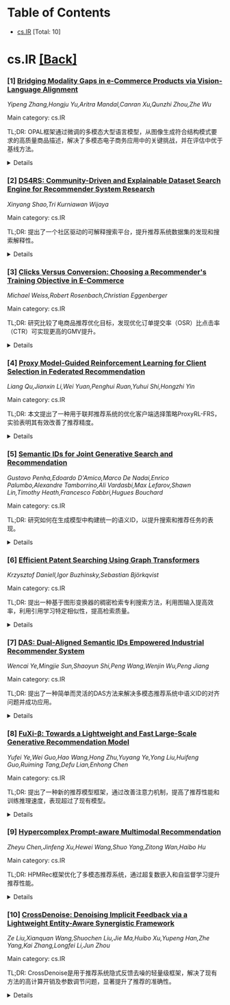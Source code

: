 <div id=toc></div>

# Table of Contents

- [cs.IR](#cs.IR) [Total: 10]


<div id='cs.IR'></div>

# cs.IR [[Back]](#toc)

### [1] [Bridging Modality Gaps in e-Commerce Products via Vision-Language Alignment](https://arxiv.org/abs/2508.10116)
*Yipeng Zhang,Hongju Yu,Aritra Mandal,Canran Xu,Qunzhi Zhou,Zhe Wu*

Main category: cs.IR

TL;DR: OPAL框架通过微调的多模态大型语言模型，从图像生成符合结构模式要求的高质量商品描述，解决了多模态电子商务应用中的关键挑战，并在评估中优于基线方法。


<details>
  <summary>Details</summary>
Motivation: 手动或半手动输入结构化商品信息常会导致质量不一致、错误和缓慢的周转，尤其对于Customer-to-Customer卖家来说。直接从商品图像生成准确描述提供了一种有前景的替代方案。

Method: 使用优化的偏好优化结合视觉指令调优来微调多模态大型语言模型（MLLM），以减少虚假成分，并在不同的基础架构中提高健壮性。

Result: OPAL在真实世界的电子商务数据集上评估时，展示出在描述质量和模式完成率方面持续胜过基线方法。

Conclusion: OPAL能够有效地在视觉和文本模式之间架起桥梁，提供更丰富、更准确、更一致的商品描述。这项工作推进了自动化列表优化，并支持电子商务平台中可扩展的高质量内容生成。

Abstract: Item information, such as titles and attributes, is essential for effective
user engagement in e-commerce. However, manual or semi-manual entry of
structured item specifics often produces inconsistent quality, errors, and slow
turnaround, especially for Customer-to-Customer sellers. Generating accurate
descriptions directly from item images offers a promising alternative. Existing
retrieval-based solutions address some of these issues but often miss
fine-grained visual details and struggle with niche or specialized categories.
  We propose Optimized Preference-Based AI for Listings (OPAL), a framework for
generating schema-compliant, high-quality item descriptions from images using a
fine-tuned multimodal large language model (MLLM). OPAL addresses key
challenges in multimodal e-commerce applications, including bridging modality
gaps and capturing detailed contextual information. It introduces two data
refinement methods: MLLM-Assisted Conformity Enhancement, which ensures
alignment with structured schema requirements, and LLM-Assisted Contextual
Understanding, which improves the capture of nuanced and fine-grained
information from visual inputs.
  OPAL uses visual instruction tuning combined with direct preference
optimization to fine-tune the MLLM, reducing hallucinations and improving
robustness across different backbone architectures. We evaluate OPAL on
real-world e-commerce datasets, showing that it consistently outperforms
baseline methods in both description quality and schema completion rates. These
results demonstrate that OPAL effectively bridges the gap between visual and
textual modalities, delivering richer, more accurate, and more consistent item
descriptions. This work advances automated listing optimization and supports
scalable, high-quality content generation in e-commerce platforms.

</details>


### [2] [DS4RS: Community-Driven and Explainable Dataset Search Engine for Recommender System Research](https://arxiv.org/abs/2508.10238)
*Xinyang Shao,Tri Kurniawan Wijaya*

Main category: cs.IR

TL;DR: 提出了一个社区驱动的可解释搜索平台，提升推荐系统数据集的发现和搜索解释性。


<details>
  <summary>Details</summary>
Motivation: 由于数据源分散和元数据不一致，难以找到匹配特定推荐任务或领域的数据集。

Method: 提出了一个面向推荐系统研究的社区驱动和可解释的数据集搜索引擎，实现了对多个数据集属性（如名称、描述、推荐领域）的语义搜索，并提供搜索相关性的解释。

Result: 系统通过改进数据集的可发现性和搜索的解释性，促进了更高效的研究再现。

Conclusion: 该系统通过社区参与和可解释性搜索引擎，显著提高了推荐系统研究中的数据集可发现性和解释性，促进了研究的高效再现。

Abstract: Accessing suitable datasets is critical for research and development in
recommender systems. However, finding datasets that match specific
recommendation task or domains remains a challenge due to scattered sources and
inconsistent metadata. To address this gap, we propose a community-driven and
explainable dataset search engine tailored for recommender system research. Our
system supports semantic search across multiple dataset attributes, such as
dataset names, descriptions, and recommendation domain, and provides
explanations of search relevance to enhance transparency. The system encourages
community participation by allowing users to contribute standardized dataset
metadata in public repository. By improving dataset discoverability and search
interpretability, the system facilitates more efficient research reproduction.
The platform is publicly available at: https://ds4rs.com.

</details>


### [3] [Clicks Versus Conversion: Choosing a Recommender's Training Objective in E-Commerce](https://arxiv.org/abs/2508.10377)
*Michael Weiss,Robert Rosenbach,Christian Eggenberger*

Main category: cs.IR

TL;DR: 研究比较了电商品推荐优化目标，发现优化订单提交率（OSR）比点击率（CTR）可实现更高的GMV提升。


<details>
  <summary>Details</summary>
Motivation: 在电子商务中，优化推荐系统以提高点击率（CTR）或转化率（如添加购物车率和订单提交率）是常见的做法。本研究旨在探索优化哪一种转化率目标对业务效果更有帮助。

Method: 通过在线A/B测试对比点击率（CTR）与添加购物车率（ACR）及订单提交率（OSR）对电商推荐系统的影响。

Result: 研究结果表明，针对订单提交率（OSR）进行优化可实现超过五倍于点击率（CTR）的总商品交易额（GMV）提升，同时不影响新产品的发掘。

Conclusion: 优化产品推荐以提高订单提交率（OSR）较点击率（CTR）能够显著提升总商品交易额（GMV）。

Abstract: Ranking product recommendations to optimize for a high click-through rate
(CTR) or for high conversion, such as add-to-cart rate (ACR) and
Order-Submit-Rate (OSR, view-to-purchase conversion) are standard practices in
e-commerce. Optimizing for CTR appears like a straightforward choice: Training
data (i.e., click data) are simple to collect and often available in large
quantities. Additionally, CTR is used far beyond e-commerce, making it a
generalist, easily implemented option. ACR and OSR, on the other hand, are more
directly linked to a shop's business goals, such as the Gross Merchandise Value
(GMV). In this paper, we compare the effects of using either of these
objectives using an online A/B test. Among our key findings, we demonstrate
that in our shops, optimizing for OSR produces a GMV uplift more than five
times larger than when optimizing for CTR, without sacrificing new product
discovery. Our results also provide insights into the different feature
importances for each of the objectives.

</details>


### [4] [Proxy Model-Guided Reinforcement Learning for Client Selection in Federated Recommendation](https://arxiv.org/abs/2508.10401)
*Liang Qu,Jianxin Li,Wei Yuan,Penghui Ruan,Yuhui Shi,Hongzhi Yin*

Main category: cs.IR

TL;DR: 本文提出了一种用于联邦推荐系统的优化客户端选择策略ProxyRL-FRS，实验表明其有效改善了推荐精度。


<details>
  <summary>Details</summary>
Motivation: 当前联邦推荐系统存在的一个问题是，它们在选择参与训练的客户端时是随机的，这导致忽略了用户数据的统计异质性，从而造成模型性能的欠佳。为了解决这个问题，本文提出了一种新的方法来优化客户端选择过程。

Method: 提出了ProxyRL-FRS框架，其中包括一个创新性的双分支模型ProxyNCF，用于轻量级贡献估计以及一个基于奖励函数的强化学习代理，用以平衡推荐准确性和嵌入陈旧性。

Result: 实验结果表明，ProxyRL-FRS在公开推荐数据集上的效果显著，说明这种方法有效地改善了客户端选择策略。

Conclusion: ProxyRL-FRS框架成功解决了联邦推荐系统在客户端选择上的挑战，特别是考虑到用户数据的统计异质性，通过引入代理模型和强化学习机制提高了推荐准确性。

Abstract: Federated recommender systems have emerged as a promising privacy-preserving
paradigm, enabling personalized recommendation services without exposing users'
raw data. By keeping data local and relying on a central server to coordinate
training across distributed clients, FedRSs protect user privacy while
collaboratively learning global models. However, most existing FedRS frameworks
adopt fully random client selection strategy in each training round,
overlooking the statistical heterogeneity of user data arising from diverse
preferences and behavior patterns, thereby resulting in suboptimal model
performance. While some client selection strategies have been proposed in the
broader federated learning literature, these methods are typically designed for
generic tasks and fail to address the unique challenges of recommendation
scenarios, such as expensive contribution evaluation due to the large number of
clients, and sparse updates resulting from long-tail item distributions. To
bridge this gap, we propose ProxyRL-FRS, a proxy model-guided reinforcement
learning framework tailored for client selection in federated recommendation.
Specifically, we first introduce ProxyNCF, a dual-branch model deployed on each
client, which augments standard Neural Collaborative Filtering with an
additional proxy model branch that provides lightweight contribution
estimation, thus eliminating the need for expensive per-round local training
traditionally required to evaluate a client's contribution. Furthermore, we
design a staleness-aware SA reinforcement learning agent that selects clients
based on the proxy-estimated contribution, and is guided by a reward function
balancing recommendation accuracy and embedding staleness, thereby enriching
the update coverage of item embeddings. Experiments conducted on public
recommendation datasets demonstrate the effectiveness of ProxyRL-FRS.

</details>


### [5] [Semantic IDs for Joint Generative Search and Recommendation](https://arxiv.org/abs/2508.10478)
*Gustavo Penha,Edoardo D'Amico,Marco De Nadai,Enrico Palumbo,Alexandre Tamborrino,Ali Vardasbi,Max Lefarov,Shawn Lin,Timothy Heath,Francesco Fabbri,Hugues Bouchard*

Main category: cs.IR

TL;DR: 研究如何在生成模型中构建统一的语义ID，以提升搜索和推荐任务的表现。


<details>
  <summary>Details</summary>
Motivation: 为搜索和推荐任务提供统一解决方案的大型语言模型驱动的生成模型中，一个关键的设计选择是如何表示项目。

Method: 探索如何构建同时在搜索和推荐任务中表现出色的语义ID。比较多种构建语义ID的策略，包括任务特定和跨任务的方法，以及在联合搜索和推荐生成模型中是否每个任务都应该有自己的语义ID标记。

Result: 使用一个双编码器模型在搜索和推荐任务上进行微调以获得项目嵌入，然后构建统一的语义ID空间，提供了有效的权衡，使得在两项任务中表现强劲。

Conclusion: 使用在搜索和推荐任务上共同微调的双编码器模型可以获得项目嵌入，然后构建统一的语义ID空间，能够在两项任务中实现强性能。

Abstract: Generative models powered by Large Language Models (LLMs) are emerging as a
unified solution for powering both recommendation and search tasks. A key
design choice in these models is how to represent items, traditionally through
unique identifiers (IDs) and more recently with Semantic IDs composed of
discrete codes, obtained from embeddings. While task-specific embedding models
can improve performance for individual tasks, they may not generalize well in a
joint setting. In this paper, we explore how to construct Semantic IDs that
perform well both in search and recommendation when using a unified model. We
compare a range of strategies to construct Semantic IDs, looking into
task-specific and cross-tasks approaches, and also whether each task should
have its own semantic ID tokens in a joint search and recommendation generative
model. Our results show that using a bi-encoder model fine-tuned on both search
and recommendation tasks to obtain item embeddings, followed by the
construction of a unified Semantic ID space provides an effective trade-off,
enabling strong performance in both tasks. We hope these findings spark
follow-up work on generalisable, semantically grounded ID schemes and inform
the next wave of unified generative recommender architectures.

</details>


### [6] [Efficient Patent Searching Using Graph Transformers](https://arxiv.org/abs/2508.10496)
*Krzysztof Daniell,Igor Buzhinsky,Sebastian Björkqvist*

Main category: cs.IR

TL;DR: 提出一种基于图形变换器的稠密检索专利搜索方法，利用图输入提高效率，利用引用学习特定相似性，提高检索质量。


<details>
  <summary>Details</summary>
Motivation: 寻找相关的现有技术对于决定是否提交新的专利申请或使现有专利无效至关重要。然而，由于专利文档数量庞大且需要进行细致的比较来确定新颖性，这使得寻找相关的现有技术变得极具挑战性。

Method: 我们提出了一种基于图形变换器的稠密检索方法进行专利搜索，其中每个发明通过描述其特征及其关系的图来表示。我们的模型使用专利办公室审查员的现有技术引用作为相关性信号来处理这些发明图，并进行训练。

Result: 利用图作为输入显著提高了处理长文档的计算效率，同时利用审查员引用使得模型能够学习超越简单文本匹配的领域特定相似性。搜索引擎能够模拟专业专利审查员的工作方式识别相关文档。

Conclusion: 我们的方法与公开可用的文本嵌入模型进行比较，并显示在现有技术检索质量和计算效率方面都有显著的改进。

Abstract: Finding relevant prior art is crucial when deciding whether to file a new
patent application or invalidate an existing patent. However, searching for
prior art is challenging due to the large number of patent documents and the
need for nuanced comparisons to determine novelty. An accurate search engine is
therefore invaluable for speeding up the process. We present a Graph
Transformer-based dense retrieval method for patent searching where each
invention is represented by a graph describing its features and their
relationships. Our model processes these invention graphs and is trained using
prior art citations from patent office examiners as relevance signals. Using
graphs as input significantly improves the computational efficiency of
processing long documents, while leveraging examiner citations allows the model
to learn domain-specific similarities beyond simple text-based matching. The
result is a search engine that emulates how professional patent examiners
identify relevant documents. We compare our approach against publicly available
text embedding models and show substantial improvements in both prior art
retrieval quality and computational efficiency.

</details>


### [7] [DAS: Dual-Aligned Semantic IDs Empowered Industrial Recommender System](https://arxiv.org/abs/2508.10584)
*Wencai Ye,Mingjie Sun,Shaoyun Shi,Peng Wang,Wenjin Wu,Peng Jiang*

Main category: cs.IR

TL;DR: 提出了一种简单而灵活的DAS方法来解决多模态推荐系统中语义ID的对齐问题并成功应用。


<details>
  <summary>Details</summary>
Motivation: 现有的两阶段框架设计导致的信息损失和缺乏灵活性的问题限制了对齐过程中的互信息最大化，因此需要一种新的方法来解决这些问题。

Method: 采用了一种新的一阶段双对齐语义ID（DAS）方法，以同时优化量化和对齐。

Result: 在Kuaishou App上成功部署应用，每日为超过400万用户提供服务，证明了其在多个广告场景中的有效性。

Conclusion: 本文提出了一种新的单阶段DAS方法，能够同时优化量化和对齐，从而在保持语义完整性的同时提高对齐质量，避免了两阶段方法常见的信息损失。

Abstract: Semantic IDs are discrete identifiers generated by quantizing the Multi-modal
Large Language Models (MLLMs) embeddings, enabling efficient multi-modal
content integration in recommendation systems. However, their lack of
collaborative signals results in a misalignment with downstream discriminative
and generative recommendation objectives. Recent studies have introduced
various alignment mechanisms to address this problem, but their two-stage
framework design still leads to two main limitations: (1) inevitable
information loss during alignment, and (2) inflexibility in applying adaptive
alignment strategies, consequently constraining the mutual information
maximization during the alignment process. To address these limitations, we
propose a novel and flexible one-stage Dual-Aligned Semantic IDs (DAS) method
that simultaneously optimizes quantization and alignment, preserving semantic
integrity and alignment quality while avoiding the information loss typically
associated with two-stage methods. Meanwhile, DAS achieves more efficient
alignment between the semantic IDs and collaborative signals, with the
following two innovative and effective approaches: (1) Multi-view Constrative
Alignment: To maximize mutual information between semantic IDs and
collaborative signals, we first incorporate an ID-based CF debias module, and
then design three effective contrastive alignment methods: dual user-to-item
(u2i), dual item-to-item/user-to-user (i2i/u2u), and dual co-occurrence
item-to-item/user-to-user (i2i/u2u). (2) Dual Learning: By aligning the dual
quantizations of users and ads, the constructed semantic IDs for users and ads
achieve stronger alignment. Finally, we conduct extensive offline experiments
and online A/B tests to evaluate DAS's effectiveness, which is now successfully
deployed across various advertising scenarios at Kuaishou App, serving over 400
million users daily.

</details>


### [8] [FuXi-β: Towards a Lightweight and Fast Large-Scale Generative Recommendation Model](https://arxiv.org/abs/2508.10615)
*Yufei Ye,Wei Guo,Hao Wang,Hong Zhu,Yuyang Ye,Yong Liu,Huifeng Guo,Ruiming Tang,Defu Lian,Enhong Chen*

Main category: cs.IR

TL;DR: 提出了一种新的推荐模型框架，通过改善注意力机制，提高了推荐性能和训练推理速度，表现超过了现有模型。


<details>
  <summary>Details</summary>
Motivation: 加快训练和推理速度，解决生成推荐模型中的效率瓶颈，提升推荐任务的性能。

Method: 提出了一种新的框架，适用于Transformer型推荐模型，引入了功能相对注意偏置及无注意力令牌混合模块。

Result: FuXi-β 在大规模工业数据集的 NDCG@10 指标上相比 FuXi-α 提升了 27% 到 47%。

Conclusion: FuXi-β 在多项实验中超过了之前的最先进模型，并且相比于 FuXi-α 极大提高了速度，同时遵循了扩展定律。

Abstract: Scaling laws for autoregressive generative recommenders reveal potential for
larger, more versatile systems but mean greater latency and training costs. To
accelerate training and inference, we investigated the recent generative
recommendation models HSTU and FuXi-$\alpha$, identifying two efficiency
bottlenecks: the indexing operations in relative temporal attention bias and
the computation of the query-key attention map. Additionally, we observed that
relative attention bias in self-attention mechanisms can also serve as
attention maps. Previous works like Synthesizer have shown that alternative
forms of attention maps can achieve similar performance, naturally raising the
question of whether some attention maps are redundant. Through empirical
experiments, we discovered that using the query-key attention map might degrade
the model's performance in recommendation tasks. To address these bottlenecks,
we propose a new framework applicable to Transformer-like recommendation
models. On one hand, we introduce Functional Relative Attention Bias, which
avoids the time-consuming operations of the original relative attention bias,
thereby accelerating the process. On the other hand, we remove the query-key
attention map from the original self-attention layer and design a new
Attention-Free Token Mixer module. Furthermore, by applying this framework to
FuXi-$\alpha$, we introduce a new model, FuXi-$\beta$. Experiments across
multiple datasets demonstrate that FuXi-$\beta$ outperforms previous
state-of-the-art models and achieves significant acceleration compared to
FuXi-$\alpha$, while also adhering to the scaling law. Notably, FuXi-$\beta$
shows an improvement of 27% to 47% in the NDCG@10 metric on large-scale
industrial datasets compared to FuXi-$\alpha$. Our code is available in a
public repository: https://github.com/USTC-StarTeam/FuXi-beta

</details>


### [9] [Hypercomplex Prompt-aware Multimodal Recommendation](https://arxiv.org/abs/2508.10753)
*Zheyu Chen,Jinfeng Xu,Hewei Wang,Shuo Yang,Zitong Wan,Haibo Hu*

Main category: cs.IR

TL;DR: HPMRec框架优化了多模态推荐系统，通过超复数嵌入和自监督学习提升推荐性能。


<details>
  <summary>Details</summary>
Motivation: 现代推荐系统面临信息过载处理和多模态表征学习固有局限性的挑战。

Method: 提出了一种新颖的Hypercomplex Prompt-aware Multimodal Recommendation框架，即HPMRec，利用多组件的超复数嵌入来增强多模态特征的表征多样性。进行跨模态特征探索。引入了提示感知补偿机制以解决模态特定特征丢失问题，并设计了自监督学习任务以增强表征多样性并对齐不同的模态。

Result: 在四个公共数据集上的广泛实验表明，HPMRec实现了先进的推荐性能。

Conclusion: HPMRec框架有效地解决了现有推荐系统中多模态特征表征不足、未考虑非线性模态融合以及过度平滑问题，从而提高了推荐系统整体性能。

Abstract: Modern recommender systems face critical challenges in handling information
overload while addressing the inherent limitations of multimodal representation
learning. Existing methods suffer from three fundamental limitations: (1)
restricted ability to represent rich multimodal features through a single
representation, (2) existing linear modality fusion strategies ignore the deep
nonlinear correlations between modalities, and (3) static optimization methods
failing to dynamically mitigate the over-smoothing problem in graph
convolutional network (GCN). To overcome these limitations, we propose HPMRec,
a novel Hypercomplex Prompt-aware Multimodal Recommendation framework, which
utilizes hypercomplex embeddings in the form of multi-components to enhance the
representation diversity of multimodal features. HPMRec adopts the hypercomplex
multiplication to naturally establish nonlinear cross-modality interactions to
bridge semantic gaps, which is beneficial to explore the cross-modality
features. HPMRec also introduces the prompt-aware compensation mechanism to aid
the misalignment between components and modality-specific features loss, and
this mechanism fundamentally alleviates the over-smoothing problem. It further
designs self-supervised learning tasks that enhance representation diversity
and align different modalities. Extensive experiments on four public datasets
show that HPMRec achieves state-of-the-art recommendation performance.

</details>


### [10] [CrossDenoise: Denoising Implicit Feedback via a Lightweight Entity-Aware Synergistic Framework](https://arxiv.org/abs/2508.10851)
*Ze Liu,Xianquan Wang,Shuochen Liu,Jie Ma,Huibo Xu,Yupeng Han,Zhe Yang,Kai Zhang,Longfei Li,Jun Zhou*

Main category: cs.IR

TL;DR: CrossDenoise是用于推荐系统隐式反馈去噪的轻量级框架，解决了现有方法的高计算开销及参数调节问题，显著提升了推荐的准确性。


<details>
  <summary>Details</summary>
Motivation: 推荐系统严重依赖隐式反馈，但这种反馈由于存在大量错误正负样本而本质上很嘈杂，这严重影响了推荐的准确性。现有的去噪策略往往忽略实体感知建模，导致高计算开销或需过多的超参数调节，限制了其在实际应用中的可行性。

Method: 我们提出了CrossDenoise，一个新颖且轻量化的框架，通过对噪声估计进行用户、项目和交互特定因素的解耦来解决上述挑战。此设计是模型不可知的、计算高效的，并且仅需两个直观超参数。

Result: CrossDenoise在ML-1M、Yelp和Amazon-book数据集上的实验中，在GMF、NeuMF和CDAE模型上，始终显著地优于最新的基线。它在Yelp上使用NeuMF时，在NDCG@50指标上获得了最高27.01%的提升，同时计算和内存开销可忽略不计。

Conclusion: CrossDenoise提供了一种实际可行且可扩展的隐式反馈去噪解决方案。分析证明其有效分离了清晰样本和噪声样本，并在各种超参数设置下保持鲁棒性。

Abstract: Recommender systems heavily rely on implicit feedback, which is inherently
noisy due to false positives and negatives, severely degrading recommendation
accuracy. Existing denoising strategies often overlook entity-aware modeling,
suffer from high computational overhead, or demand excessive hyperparameter
tuning, limiting their real-world applicability. We propose CrossDenoise, a
novel and lightweight framework that addresses these challenges by
disentangling noise estimation into user-, item-, and interaction-specific
factors. Leveraging empirical observations that show significant heterogeneity
in user and item noise propensities, CrossDenoise computes entity reputation
factors (user/item reliability) via a rank-based linear mapping of average
training losses. These are fused with interaction-level weights derived from an
empirical cumulative distribution function (ECDF) of individual losses. This
design is model-agnostic, computationally efficient, and requires only two
intuitive hyperparameters. Extensive experiments on ML-1M, Yelp, and
Amazon-book datasets, across GMF, NeuMF, and CDAE backbones, demonstrate that
CrossDenoise consistently and significantly outperforms state-of-the-art
baselines. For instance, it achieves up to 27.01% NDCG@50 gain on Yelp with
NeuMF, while incurring negligible computational and memory overhead. Our
analysis confirms that CrossDenoise effectively separates clean from noisy
samples and remains robust under varied hyperparameter settings. It offers a
practical and scalable solution for denoising implicit feedback.

</details>
